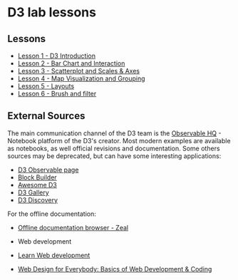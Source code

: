 # D3 lab lessons


## Lessons
* [Lesson 1 - D3 Introduction](./Lesson_01/)
* [Lesson 2 - Bar Chart and Interaction](./Lesson_02/)
* [Lesson 3 - Scatterplot and Scales & Axes](./Lesson_03/)
* [Lesson 4 - Map Visualization and Grouping](./Lesson_04/)
* [Lesson 5 - Layouts](./Lesson_05/)
* [Lesson 6 - Brush and filter](./Lesson_06_Extra/)

## External Sources
 The main communication channel of the D3 team is the [Observable HQ](https://observablehq.com/) - Notebook platform of the D3's creator. Most modern examples are available as notebooks, as well official revisions and documentation. Some others sources may be deprecated, but can have some interesting applications:

* [D3 Observable page](https://observablehq.com/@d3)
* [Block Builder](https://blockbuilder.org/)
* [Awesome D3](https://github.com/wbkd/awesome-d3)
* [D3 Gallery](https://github.com/d3/d3/wiki/Gallery)
* [D3 Discovery](https://d3-discovery.net/)

For the offline documentation:
* [Offline documentation browser - Zeal](https://zealdocs.org/)

* Web development

* [Learn Web development](https://developer.mozilla.org/en-US/docs/Learn)
* [Web Design for Everybody: Basics of Web Development & Coding](https://pt.coursera.org/specializations/web-design)